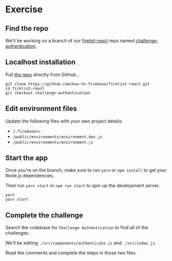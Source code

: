 # Exercise

## Find the repo

We'll be working on a branch of our [firelist-react](https://github.com/how-to-firebase/firelist-react) repo named [challenge-authentication](https://github.com/how-to-firebase/firelist-react/tree/challenge-authentication).

## Localhost installation

Pull [the repo](https://github.com/how-to-firebase/firelist-react) directly from GitHub...

```text
git clone https://github.com/how-to-firebase/firelist-react.git
cd firelist-react
git checkout challenge-authentication
```

## Edit environment files

Update the following files with your own project details:

* `/.firebaserc`
* `/public/environments/environment.dev.js`
* `/public/environments/environment.js`

## Start the app

Once you're on the branch, make sure to run `yarn` or `npm install` to get your Node.js dependencies.

Then run `yarn start` or `npm run start` to spin up the development server.

```text
yarn
yarn start
```

## Complete the challenge

Search the codebase for `Challenge Authentication` to find all of the challenges.

We'll be editing `./src/components/authenticate.js` and `./src/index.js`.

Read the comments and complete the steps in those two files.

